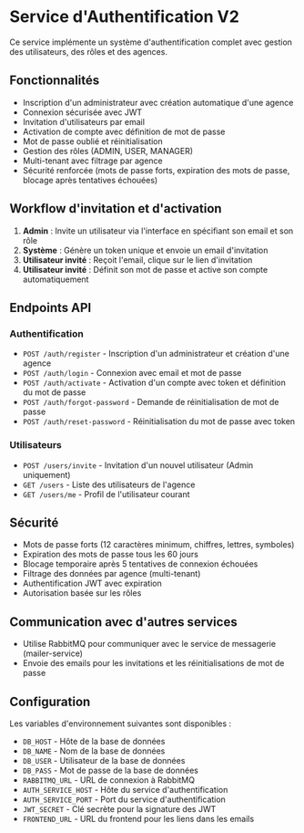 # Service d'Authentification V2

Ce service implémente un système d'authentification complet avec gestion des utilisateurs, des rôles et des agences.

## Fonctionnalités

- Inscription d'un administrateur avec création automatique d'une agence
- Connexion sécurisée avec JWT
- Invitation d'utilisateurs par email
- Activation de compte avec définition de mot de passe
- Mot de passe oublié et réinitialisation
- Gestion des rôles (ADMIN, USER, MANAGER)
- Multi-tenant avec filtrage par agence
- Sécurité renforcée (mots de passe forts, expiration des mots de passe, blocage après tentatives échouées)

## Workflow d'invitation et d'activation

1. **Admin** : Invite un utilisateur via l'interface en spécifiant son email et son rôle
2. **Système** : Génère un token unique et envoie un email d'invitation
3. **Utilisateur invité** : Reçoit l'email, clique sur le lien d'invitation
4. **Utilisateur invité** : Définit son mot de passe et active son compte automatiquement

## Endpoints API

### Authentification

- `POST /auth/register` - Inscription d'un administrateur et création d'une agence
- `POST /auth/login` - Connexion avec email et mot de passe
- `POST /auth/activate` - Activation d'un compte avec token et définition du mot de passe
- `POST /auth/forgot-password` - Demande de réinitialisation de mot de passe
- `POST /auth/reset-password` - Réinitialisation du mot de passe avec token

### Utilisateurs

- `POST /users/invite` - Invitation d'un nouvel utilisateur (Admin uniquement)
- `GET /users` - Liste des utilisateurs de l'agence
- `GET /users/me` - Profil de l'utilisateur courant

## Sécurité

- Mots de passe forts (12 caractères minimum, chiffres, lettres, symboles)
- Expiration des mots de passe tous les 60 jours
- Blocage temporaire après 5 tentatives de connexion échouées
- Filtrage des données par agence (multi-tenant)
- Authentification JWT avec expiration
- Autorisation basée sur les rôles

## Communication avec d'autres services

- Utilise RabbitMQ pour communiquer avec le service de messagerie (mailer-service)
- Envoie des emails pour les invitations et les réinitialisations de mot de passe

## Configuration

Les variables d'environnement suivantes sont disponibles :

- `DB_HOST` - Hôte de la base de données
- `DB_NAME` - Nom de la base de données
- `DB_USER` - Utilisateur de la base de données
- `DB_PASS` - Mot de passe de la base de données
- `RABBITMQ_URL` - URL de connexion à RabbitMQ
- `AUTH_SERVICE_HOST` - Hôte du service d'authentification
- `AUTH_SERVICE_PORT` - Port du service d'authentification
- `JWT_SECRET` - Clé secrète pour la signature des JWT
- `FRONTEND_URL` - URL du frontend pour les liens dans les emails
